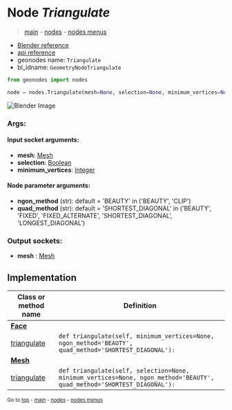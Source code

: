 # Node *Triangulate*

> [main](../structure.md) - [nodes](nodes.md) - [nodes menus](nodes_menus.md)

- [Blender reference](https://docs.blender.org/manual/en/latest/modeling/geometry_nodes/mesh/triangulate.html)
- [api reference](https://docs.blender.org/api/current/bpy.types.GeometryNodeTriangulate.html)
- geonodes name: `Triangulate`
- bl_idname: `GeometryNodeTriangulate`

```python
from geonodes import nodes

node = nodes.Triangulate(mesh=None, selection=None, minimum_vertices=None, ngon_method='BEAUTY', quad_method='SHORTEST_DIAGONAL')
```

![Blender Image](https://docs.blender.org/manual/en/latest/_images/node-types_GeometryNodeTriangulate.webp)

### Args:

#### Input socket arguments:

- **mesh**: [Mesh](Mesh.md)
- **selection**: [Boolean](Boolean.md)
- **minimum_vertices**: [Integer](Integer.md)

#### Node parameter arguments:

- **ngon_method** (str): default = 'BEAUTY' in ('BEAUTY', 'CLIP')
- **quad_method** (str): default = 'SHORTEST_DIAGONAL' in ('BEAUTY', 'FIXED', 'FIXED_ALTERNATE', 'SHORTEST_DIAGONAL', 'LONGEST_DIAGONAL')

### Output sockets:

- **mesh** : [Mesh](Mesh.md)

## Implementation

| Class or method name | Definition |
|----------------------|------------|
| **[Face](Face.md)** |
| [triangulate](Face.md#triangulate) | `def triangulate(self, minimum_vertices=None, ngon_method='BEAUTY', quad_method='SHORTEST_DIAGONAL'):` |
| **[Mesh](Mesh.md)** |
| [triangulate](Mesh.md#triangulate) | `def triangulate(self, selection=None, minimum_vertices=None, ngon_method='BEAUTY', quad_method='SHORTEST_DIAGONAL'):` |

<sub>Go to [top](#node-Triangulate) - [main](../structure.md) - [nodes](nodes.md) - [nodes menus](nodes_menus.md)</sub>

